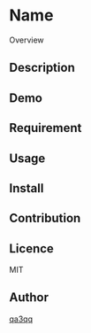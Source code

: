 Name
====

Overview

## Description

## Demo

## Requirement

## Usage

## Install

## Contribution

## Licence

MIT

## Author

[qa3qq](https://github.com/qa3)
